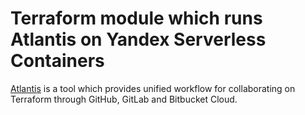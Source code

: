 # Terraform module which runs Atlantis on Yandex Serverless Containers

[Atlantis](https://www.runatlantis.io/) is a tool which provides unified workflow for collaborating on Terraform through GitHub, GitLab and Bitbucket Cloud.

